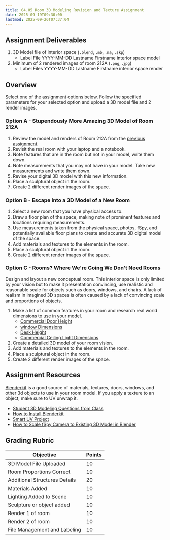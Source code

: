 ```yaml
---
title: 04.05 Room 3D Modeling Revision and Texture Assignment
date: 2025-09-19T09:30:00
lastmod: 2025-09-26T07:37:04
---
```


## Assignment Deliverables

1. 3D Model file of interior space (`.blend`, `.mb`, `.ma`, `.skp`)
   - Label File YYYY-MM-DD Lastname Firstname interior space model
2. Minimum of 2 rendered images of room 212A (`.png`, .`jpg`)
   - Label Files YYYY-MM-DD Lastname Firstname interior space render

## Overview

Select one of the assignment options below. Follow the specified parameters for your selected option and upload a 3D model file and 2 render images.

### Option A - Stupendously More Amazing 3D Model of Room 212A

1. Review the model and renders of Room 212A from the [previous assignment](../03-floor-plan-to-3d-model/03-06-sculpture-and-expanded-media-room-212a-modeling-exercise-assignment.md).
2. Revisit the real room with your laptop and a notebook.
3. Note features that are in the room but not in your model, write them down.
4. Note measurements that you may not have in your model. Take new measurements and write them down.
5. Revise your digital 3D model with this new information.
6. Place a sculptural object in the room.
7. Create 2 different render images of the space.

### Option B - Escape into a 3D Model of a New Room

1. Select a new room that you have physical access to.
2. Draw a floor plan of the space, making note of prominent features and locations requiring measurements.
3. Use measurements taken from the physical space, photos, fSpy, and potentially available floor plans to create and accurate 3D digital model of the space.
4. Add materials and textures to the elements in the room.
5. Place a sculptural object in the room.
6. Create 2 different render images of the space.

### Option C - Rooms? Where We're Going We Don't Need Rooms

Design and layout a new conceptual room. This interior space is only limited by your vision but to make it presentation convincing, use realistic and reasonable scale for objects such as doors, windows, and chairs. A lack of realism in imagined 3D spaces is often caused by a lack of convincing scale and proportions of objects.

1. Make a list of common features in your room and research real world dimensions to use in your model.
   - [Commercial Door Height](https://www.google.com/search?q=commercial+door+height)
   - [window Dimensions](https://www.google.com/search?q=window+dimensions)
   - [Desk Height](https://www.google.com/search?q=desk+height)
   - [Commercial Ceiling Light Dimensions](https://www.google.com/search?q=commercial+ceiling+light+dimensions)
2. Create a detailed 3D model of your room vision.
3. Add materials and textures to the elements in the room.
4. Place a sculptural object in the room.
5. Create 2 different render images of the space.

## Assignment Resources

[Blenderkit](../../../../3d-modeling/blender/install-blenderkit-blender.md) is a good source of materials, textures, doors, windows, and other 3d objects to use in your room model. If you apply a texture to an object, make sure to UV unwrap it.

- [Student 3D Modeling Questions from Class](./04-03-3d-modeling-student-questions.md)
- [How to Install Blenderkit](../../../../3d-modeling/blender/install-blenderkit-blender.md)
- [Smart UV Project](../../../../3d-modeling/blender/smart-uv-project-blender.md)
- [How to Scale fSpy Camera to Existing 3D Model in Blender](../../../../3d-modeling/blender/scale-fspy-camera-to-existing-3d-model-in-blender.md)

## Grading Rubric

<div class="responsive-table-markdown">

| Objective                     | Points |
| ----------------------------- | ------ |
| 3D Model File Uploaded        | 10     |
| Room Proportions Correct      | 10     |
| Additional Structures Details | 20     |
| Materials Added               | 10     |
| Lighting Added to Scene       | 10     |
| Sculpture or object added     | 10     |
| Render 1 of room              | 10     |
| Render 2 of room              | 10     |
| File Management and Labeling  | 10     |

</div>

